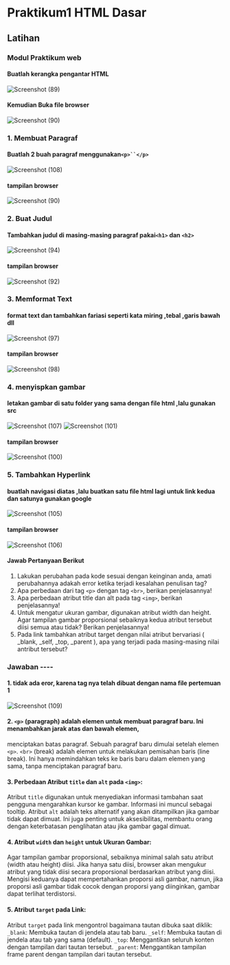 # Praktikum1 HTML Dasar
## Latihan
### Modul Praktikum web
#### Buatlah kerangka pengantar HTML 
![Screenshot (89)](https://github.com/Thoriq150/pt1_WEB/assets/115950790/f0cb6ed0-2e74-490a-b2f6-bd4623d1720d)
#### Kemudian Buka file browser
![Screenshot (90)](https://github.com/Thoriq150/pt1_WEB/assets/115950790/72187b68-3a9b-45c9-94ea-de741575570f)

### 1. Membuat Paragraf
#### Buatlah 2 buah paragraf menggunakan`<p>``</p>`
![Screenshot (108)](https://github.com/Thoriq150/pt1_WEB/assets/115950790/3a39933e-e683-4300-b44b-c0c95cb804a2)
#### tampilan browser
![Screenshot (90)](https://github.com/Thoriq150/pt1_WEB/assets/115950790/7b24f4be-6067-4b9c-98a5-0395cc6157c3)
### 2. Buat Judul
#### Tambahkan judul di masing-masing paragraf pakai`<h1>` dan `<h2>`
![Screenshot (94)](https://github.com/Thoriq150/pt1_WEB/assets/115950790/3b5074b0-cda0-43b3-8059-336f7011d6cd)
#### tampilan browser
![Screenshot (92)](https://github.com/Thoriq150/pt1_WEB/assets/115950790/e9d7f6ac-5111-429a-8fde-a911d17a9712)
### 3. Memformat Text
#### format text dan tambahkan fariasi seperti kata miring ,tebal ,garis bawah dll
![Screenshot (97)](https://github.com/Thoriq150/pt1_WEB/assets/115950790/137f4172-f7b7-4efe-b24b-b6feb5e2b530)
#### tampilan browser
![Screenshot (98)](https://github.com/Thoriq150/pt1_WEB/assets/115950790/466b89cc-fb17-438e-bc30-65730d414426)
### 4. menyispkan gambar
#### letakan gambar di satu folder yang sama dengan file html ,lalu gunakan src
![Screenshot (107)](https://github.com/Thoriq150/pt1_WEB/assets/115950790/b8763bbf-b7df-4beb-8558-d1474ddbca5f)
![Screenshot (101)](https://github.com/Thoriq150/pt1_WEB/assets/115950790/9278f210-ea8b-4d7c-aece-8dd318b27f30)
#### tampilan browser
![Screenshot (100)](https://github.com/Thoriq150/pt1_WEB/assets/115950790/428f2084-7678-4e02-8316-499a8280530e)
### 5. Tambahkan Hyperlink
#### buatlah navigasi diatas ,lalu buatkan satu file html lagi untuk link kedua dan satunya gunakan google
![Screenshot (105)](https://github.com/Thoriq150/pt1_WEB/assets/115950790/f19b000a-5712-44a4-8287-19d706191ed2)
#### tampilan browser
![Screenshot (106)](https://github.com/Thoriq150/pt1_WEB/assets/115950790/2c2c0a23-0170-4749-91dd-aa0eb900dd34)

#### Jawab Pertanyaan Berikut
1. Lakukan perubahan pada kode sesuai dengan keinginan anda, amati perubahannya adakah error ketika terjadi kesalahan penulisan tag?
2. Apa perbedaan dari tag `<p>` dengan tag `<br>`, berikan penjelasannya!
3. Apa perbedaan atribut title dan alt pada tag `<img>`, berikan penjelasannya!
4. Untuk mengatur ukuran gambar, digunakan atribut width dan height. Agar tampilan gambar
proporsional sebaiknya kedua atribut tersebut diisi semua atau tidak? Berikan penjelasannya!
5. Pada link tambahkan atribut target dengan nilai atribut bervariasi ( _blank, _self, _top,
_parent ), apa yang terjadi pada masing-masing nilai antribut tersebut?

### Jawaban ----
#### 1. tidak ada eror, karena tag nya telah dibuat dengan nama file pertemuan 1
![Screenshot (109)](https://github.com/Thoriq150/pt1_WEB/assets/115950790/dd959218-79c1-4267-9d20-7601b57d6574)

#### 2. `<p>` (paragraph) adalah elemen untuk membuat paragraf baru. Ini menambahkan jarak atas dan bawah elemen,
menciptakan batas paragraf. Sebuah paragraf baru dimulai setelah elemen `<p>`.
`<br>` (break) adalah elemen untuk melakukan pemisahan baris (line break). Ini hanya memindahkan teks ke baris 
baru dalam elemen yang sama, tanpa menciptakan paragraf baru.

#### 3. Perbedaan Atribut `title` dan `alt` pada `<img>`:
Atribut `title` digunakan untuk menyediakan informasi tambahan saat pengguna mengarahkan kursor ke gambar. Informasi ini muncul sebagai tooltip.
Atribut `alt` adalah teks alternatif yang akan ditampilkan jika gambar tidak dapat dimuat. Ini juga penting untuk aksesibilitas, membantu
orang dengan keterbatasan penglihatan atau jika gambar gagal dimuat.

#### 4. Atribut `width` dan `height` untuk Ukuran Gambar:
Agar tampilan gambar proporsional, sebaiknya minimal salah satu atribut (width atau height) diisi. Jika hanya satu diisi, browser akan mengukur atribut yang tidak diisi secara proporsional berdasarkan atribut yang diisi. Mengisi keduanya dapat mempertahankan proporsi asli gambar, namun, jika proporsi asli gambar tidak cocok dengan proporsi yang diinginkan, gambar dapat terlihat terdistorsi.

#### 5. Atribut `target` pada Link:
Atribut `target` pada link mengontrol bagaimana tautan dibuka saat diklik:
`_blank`: Membuka tautan di jendela atau tab baru.
`_self`: Membuka tautan di jendela atau tab yang sama (default).
`_top`: Menggantikan seluruh konten dengan tampilan dari tautan tersebut.
`_parent`: Menggantikan tampilan frame parent dengan tampilan dari tautan tersebut.
